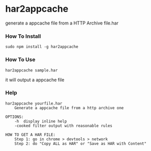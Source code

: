 har2appcache
============

generate a appcache file from  a HTTP Archive file.har

### How To Install

```
sudo npm install -g har2appcache
```

### How To Use 

```
har2appcache sample.har
```

it will output a appcache file

### Help 

```
har2appcache yourfile.har
	Generate a appcache file from a http archive one

OPTIONS:
	-h	display inline help
	-cooked	filter output with reasonable rules

HOW TO GET A HAR FILE:
	Step 1: go in chrome > devtools > network
	Step 2: do "Copy ALL as HAR" or "Save as HAR with Content"
```